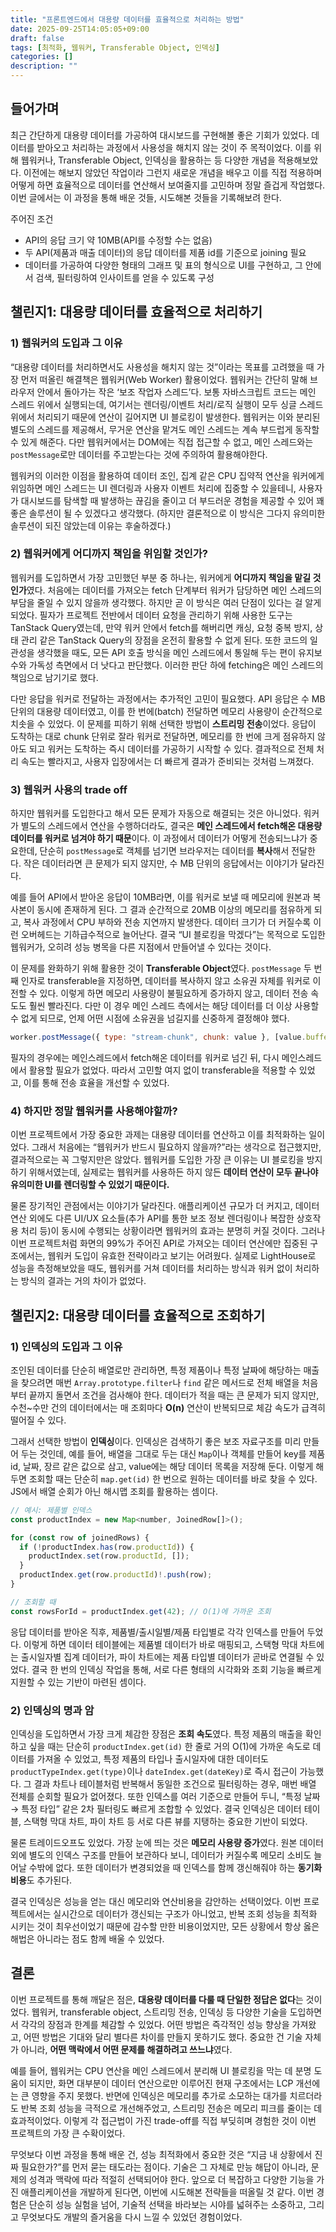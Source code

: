 ```yaml
---
title: "프론트엔드에서 대용량 데이터를 효율적으로 처리하는 방법"
date: 2025-09-25T14:05:05+09:00
draft: false
tags: [최적화, 웹워커, Transferable Object, 인덱싱]
categories: []
description: ""
---
```


## 들어가며

최근 간단하게 대용량 데이터를 가공하여 대시보드를 구현해볼 좋은 기회가 있었다. 데이터를 받아오고 처리하는 과정에서 사용성을 해치지 않는 것이 주 목적이었다. 이를 위해 웹워커나, Transferable Object, 인덱싱을 활용하는 등 다양한 개념을 적용해보았다. 이전에는 해보지 않았던 작업이라 그런지 새로운 개념을 배우고 이를 직접 적용하며 어떻게 하면 효율적으로 데이터를 연산해서 보여줄지를 고민하며 정말 즐겁게 작업했다. 이번 글에서는 이 과정을 통해 배운 것들, 시도해본 것들을 기록해보려 한다.

주어진 조건

- API의 응답 크기 약 10MB(API를 수정할 수는 없음)
- 두 API(제품과 매출 데이터)의 응답 데이터를 제품 id를 기준으로 joining 필요
- 데이터를 가공하여 다양한 형태의 그래프 및 표의 형식으로 UI를 구현하고, 그 안에서 검색, 필터링하여 인사이트를 얻을 수 있도록 구성

## 챌린지1: 대용량 데이터를 효율적으로 처리하기

### 1) 웹워커의 도입과 그 이유

“대용량 데이터를 처리하면서도 사용성을 해치지 않는 것”이라는 목표를 고려했을 때 가장 먼저 떠올린 해결책은 웹워커(Web Worker) 활용이었다. 웹워커는 간단히 말해 브라우저 안에서 돌아가는 작은 ‘보조 작업자 스레드’다. 보통 자바스크립트 코드는 메인 스레드 위에서 실행되는데, 여기서는 렌더링/이벤트 처리/로직 실행이 모두 싱글 스레드 위에서 처리되기 때문에 연산이 길어지면 UI 블로킹이 발생한다. 웹워커는 이와 분리된 별도의 스레드를 제공해서, 무거운 연산을 맡겨도 메인 스레드는 계속 부드럽게 동작할 수 있게 해준다. 다만 웹워커에서는 DOM에는 직접 접근할 수 없고, 메인 스레드와는 `postMessage`로만 데이터를 주고받는다는 것에 주의하여 활용해야한다.

웹워커의 이러한 이점을 활용하여 데이터 조인, 집계 같은 CPU 집약적 연산을 워커에게 위임하면 메인 스레드는 UI 렌더링과 사용자 이벤트 처리에 집중할 수 있을테니, 사용자가 대시보드를 탐색할 때 발생하는 끊김을 줄이고 더 부드러운 경험을 제공할 수 있어 꽤 좋은 솔루션이 될 수 있겠다고 생각했다. (하지만 결론적으로 이 방식은 그다지 유의미한 솔루션이 되진 않았는데 이유는 후술하겠다.)

### 2) 웹워커에게 어디까지 책임을 위임할 것인가?

웹워커를 도입하면서 가장 고민했던 부분 중 하나는, 워커에게 **어디까지 책임을 맡길 것인가**였다. 처음에는 데이터를 가져오는 fetch 단계부터 워커가 담당하면 메인 스레드의 부담을 줄일 수 있지 않을까 생각했다. 하지만 곧 이 방식은 여러 단점이 있다는 걸 알게 되었다. 필자가 프로젝트 전반에서 데이터 요청을 관리하기 위해 사용한 도구는 TanStack Query였는데, 만약 워커 안에서 fetch를 해버리면 캐싱, 요청 중복 방지, 상태 관리 같은 TanStack Query의 장점을 온전히 활용할 수 없게 된다. 또한 코드의 일관성을 생각했을 때도, 모든 API 호출 방식을 메인 스레드에서 통일해 두는 편이 유지보수와 가독성 측면에서 더 낫다고 판단했다. 이러한 판단 하에 fetching은 메인 스레드의 책임으로 남기기로 했다.

다만 응답을 워커로 전달하는 과정에서는 추가적인 고민이 필요했다. API 응답은 수 MB 단위의 대용량 데이터였고, 이를 한 번에(batch) 전달하면 메모리 사용량이 순간적으로 치솟을 수 있었다. 이 문제를 피하기 위해 선택한 방법이 **스트리밍 전송**이었다. 응답이 도착하는 대로 chunk 단위로 잘라 워커로 전달하면, 메모리를 한 번에 크게 점유하지 않아도 되고 워커는 도착하는 즉시 데이터를 가공하기 시작할 수 있다. 결과적으로 전체 처리 속도는 빨라지고, 사용자 입장에서는 더 빠르게 결과가 준비되는 것처럼 느껴졌다.

### 3) 웹워커 사용의 trade off

하지만 웹워커를 도입한다고 해서 모든 문제가 자동으로 해결되는 것은 아니었다. 워커가 별도의 스레드에서 연산을 수행하더라도, 결국은 **메인 스레드에서 fetch해온 대용량 데이터를 워커로 넘겨야 하기 때문**이다. 이 과정에서 데이터가 어떻게 전송되느냐가 중요한데, 단순히 `postMessage`로 객체를 넘기면 브라우저는 데이터를 **복사**해서 전달한다. 작은 데이터라면 큰 문제가 되지 않지만, 수 MB 단위의 응답에서는 이야기가 달라진다.

예를 들어 API에서 받아온 응답이 10MB라면, 이를 워커로 보낼 때 메모리에 원본과 복사본이 동시에 존재하게 된다. 그 결과 순간적으로 20MB 이상의 메모리를 점유하게 되고, 복사 과정에서 CPU 부하와 전송 지연까지 발생한다. 데이터 크기가 더 커질수록 이런 오버헤드는 기하급수적으로 늘어난다. 결국 “UI 블로킹을 막겠다”는 목적으로 도입한 웹워커가, 오히려 성능 병목을 다른 지점에서 만들어낼 수 있다는 것이다.

이 문제를 완화하기 위해 활용한 것이 **Transferable Object**였다. `postMessage` 두 번째 인자로 transferable을 지정하면, 데이터를 복사하지 않고 소유권 자체를 워커로 이전할 수 있다. 이렇게 하면 메모리 사용량이 불필요하게 증가하지 않고, 데이터 전송 속도도 훨씬 빨라진다. 다만 이 경우 메인 스레드 측에서는 해당 데이터를 더 이상 사용할 수 없게 되므로, 언제 어떤 시점에 소유권을 넘길지를 신중하게 결정해야 했다.

```jsx
worker.postMessage({ type: "stream-chunk", chunk: value }, [value.buffer]);
```

필자의 경우에는 메인스레드에서 fetch해온 데이터를 워커로 넘긴 뒤, 다시 메인스레드에서 활용할 필요가 없었다. 따라서 고민할 여지 없이 transferable을 적용할 수 있었고, 이를 통해 전송 효율을 개선할 수 있었다.

### 4) 하지만 정말 웹워커를 사용해야할까?

이번 프로젝트에서 가장 중요한 과제는 대용량 데이터를 연산하고 이를 최적화하는 일이었다. 그래서 처음에는 “웹워커가 반드시 필요하지 않을까?”라는 생각으로 접근했지만, 결과적으로는 꼭 그렇지만은 않았다. 웹워커를 도입한 가장 큰 이유는 UI 블로킹을 방지하기 위해서였는데, 실제로는 웹워커를 사용하든 하지 않든 **데이터 연산이 모두 끝나야 유의미한 UI를 렌더링할 수 있었기 때문이다.**

물론 장기적인 관점에서는 이야기가 달라진다. 애플리케이션 규모가 더 커지고, 데이터 연산 외에도 다른 UI/UX 요소들(추가 API를 통한 보조 정보 렌더링이나 복잡한 상호작용 처리 등)이 동시에 수행되는 상황이라면 웹워커의 효과는 분명히 커질 것이다. 그러나 이번 프로젝트처럼 화면의 99%가 주어진 API로 가져오는 데이터 연산에만 집중된 구조에서는, 웹워커 도입이 유효한 전략이라고 보기는 어려웠다. 실제로 LightHouse로 성능을 측정해보았을 때도, 웹워커를 거쳐 데이터를 처리하는 방식과 워커 없이 처리하는 방식의 결과는 거의 차이가 없었다.

## 챌린지2: 대용량 데이터를 효율적으로 조회하기

### 1) 인덱싱의 도입과 그 이유

조인된 데이터를 단순히 배열로만 관리하면, 특정 제품이나 특정 날짜에 해당하는 매출을 찾으려면 매번 `Array.prototype.filter`나 `find` 같은 메서드로 전체 배열을 처음부터 끝까지 돌면서 조건을 검사해야 한다. 데이터가 적을 때는 큰 문제가 되지 않지만, 수천~수만 건의 데이터에서는 매 조회마다 **O(n)** 연산이 반복되므로 체감 속도가 급격히 떨어질 수 있다.

그래서 선택한 방법이 **인덱싱**이다. 인덱싱은 검색하기 좋은 보조 자료구조를 미리 만들어 두는 것인데, 예를 들어, 배열을 그대로 두는 대신 `Map`이나 객체를 만들어 key를 제품 id, 날짜, 장르 같은 값으로 삼고, value에는 해당 데이터 목록을 저장해 둔다. 이렇게 해두면 조회할 때는 단순히 `map.get(id)` 한 번으로 원하는 데이터를 바로 찾을 수 있다. JS에서 배열 순회가 아닌 해시맵 조회를 활용하는 셈이다.

```jsx
// 예시: 제품별 인덱스
const productIndex = new Map<number, JoinedRow[]>();

for (const row of joinedRows) {
  if (!productIndex.has(row.productId)) {
    productIndex.set(row.productId, []);
  }
  productIndex.get(row.productId)!.push(row);
}

// 조회할 때
const rowsForId = productIndex.get(42); // O(1)에 가까운 조회

```

응답 데이터를 받아온 직후, 제품별/출시일별/제품 타입별로 각각 인덱스를 만들어 두었다. 이렇게 하면 데이터 테이블에는 제품별 데이터가 바로 매핑되고, 스택형 막대 차트에는 출시일자별 집계 데이터가, 파이 차트에는 제품 타입별 데이터가 곧바로 연결될 수 있었다. 결국 한 번의 인덱싱 작업을 통해, 서로 다른 형태의 시각화와 조회 기능을 빠르게 지원할 수 있는 기반이 마련된 셈이다.

### 2) 인덱싱의 명과 암

인덱싱을 도입하면서 가장 크게 체감한 장점은 **조회 속도**였다. 특정 제품의 매출을 확인하고 싶을 때는 단순히 `productIndex.get(id)` 한 줄로 거의 O(1)에 가까운 속도로 데이터를 가져올 수 있었고, 특정 제품의 타입나 출시일자에 대한 데이터도 `productTypeIndex.get(type)`이나 `dateIndex.get(dateKey)`로 즉시 접근이 가능했다. 그 결과 차트나 테이블처럼 반복해서 동일한 조건으로 필터링하는 경우, 매번 배열 전체를 순회할 필요가 없어졌다. 또한 인덱스를 여러 기준으로 만들어 두니, “특정 날짜 → 특정 타입” 같은 2차 필터링도 빠르게 조합할 수 있었다. 결국 인덱싱은 데이터 테이블, 스택형 막대 차트, 파이 차트 등 서로 다른 뷰를 지탱하는 중요한 기반이 되었다.

물론 트레이드오프도 있었다. 가장 눈에 띄는 것은 **메모리 사용량 증가**였다. 원본 데이터 외에 별도의 인덱스 구조를 만들어 보관하다 보니, 데이터가 커질수록 메모리 소비도 늘어날 수밖에 없다. 또한 데이터가 변경되었을 때 인덱스를 함께 갱신해줘야 하는 **동기화 비용**도 추가된다.

결국 인덱싱은 성능을 얻는 대신 메모리와 연산비용을 감안하는 선택이었다. 이번 프로젝트에서는 실시간으로 데이터가 갱신되는 구조가 아니었고, 반복 조회 성능을 최적화 시키는 것이 최우선이었기 때문에 감수할 만한 비용이었지만, 모든 상황에서 항상 옳은 해법은 아니라는 점도 함께 배울 수 있었다.

## 결론

이번 프로젝트를 통해 깨달은 점은, **대용량 데이터를 다룰 때 단일한 정답은 없다**는 것이었다. 웹워커, transferable object, 스트리밍 전송, 인덱싱 등 다양한 기술을 도입하면서 각각의 장점과 한계를 체감할 수 있었다. 어떤 방법은 즉각적인 성능 향상을 가져왔고, 어떤 방법은 기대와 달리 별다른 차이를 만들지 못하기도 했다. 중요한 건 기술 자체가 아니라, **어떤 맥락에서 어떤 문제를 해결하려고 쓰느냐**였다.

예를 들어, 웹워커는 CPU 연산을 메인 스레드에서 분리해 UI 블로킹을 막는 데 분명 도움이 되지만, 화면 대부분이 데이터 연산으로만 이루어진 현재 구조에서는 LCP 개선에는 큰 영향을 주지 못했다. 반면에 인덱싱은 메모리를 추가로 소모하는 대가를 치르더라도 반복 조회 성능을 극적으로 개선해주었고, 스트리밍 전송은 메모리 피크를 줄이는 데 효과적이었다. 이렇게 각 접근법이 가진 trade-off를 직접 부딪히며 경험한 것이 이번 프로젝트의 가장 큰 수확이었다.

무엇보다 이번 과정을 통해 배운 건, 성능 최적화에서 중요한 것은 “지금 내 상황에서 진짜 필요한가?”를 먼저 묻는 태도라는 점이다. 기술은 그 자체로 만능 해답이 아니라, 문제의 성격과 맥락에 따라 적절히 선택되어야 한다. 앞으로 더 복잡하고 다양한 기능을 가진 애플리케이션을 개발하게 된다면, 이번에 시도해본 전략들을 떠올릴 것 같다. 이번 경험은 단순히 성능 실험을 넘어, 기술적 선택을 바라보는 시야를 넓혀주는 소중하고, 그리고 무엇보다도 개발의 즐거움을 다시 느낄 수 있었던 경험이었다.
